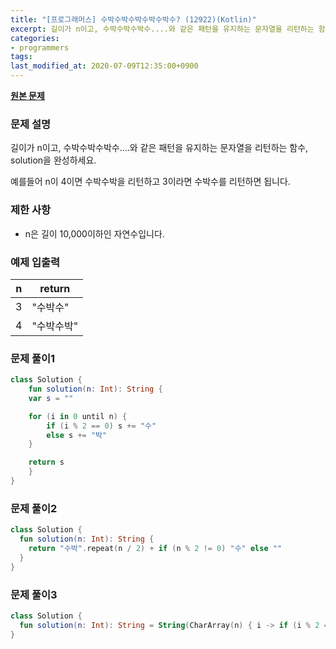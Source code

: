 ```yaml
---
title: "[프로그래머스] 수박수박수박수박수박수? (12922)(Kotlin)"
excerpt: 길이가 n이고, 수박수박수박수....와 같은 패턴을 유지하는 문자열을 리턴하는 함수, solution을 완성하세요.
categories:
- programmers
tags:
last_modified_at: 2020-07-09T12:35:00+0900
---
```


**[원본 문제](https://programmers.co.kr/learn/courses/30/lessons/12922)**

### 문제 설명

길이가 n이고, 수박수박수박수....와 같은 패턴을 유지하는 문자열을 리턴하는 함수, solution을 완성하세요.

예를들어 n이 4이면 수박수박을 리턴하고 3이라면 수박수를 리턴하면 됩니다.

### 제한 사항

  * n은 길이 10,000이하인 자연수입니다.

### 예제 입출력

|n|return|
|-|-|
|3|"수박수"|
|4|"수박수박"|

### 문제 풀이1

```kotlin
class Solution {
    fun solution(n: Int): String {
    var s = ""

    for (i in 0 until n) {
        if (i % 2 == 0) s += "수"
        else s += "박"
    }

    return s
    }
}
```

### 문제 풀이2

```kotlin
class Solution {
  fun solution(n: Int): String {
    return "수박".repeat(n / 2) + if (n % 2 != 0) "수" else ""
  }
}
```

### 문제 풀이3

```kotlin
class Solution {
  fun solution(n: Int): String = String(CharArray(n) { i -> if (i % 2 == 0) '수' else '박'})
}
```
